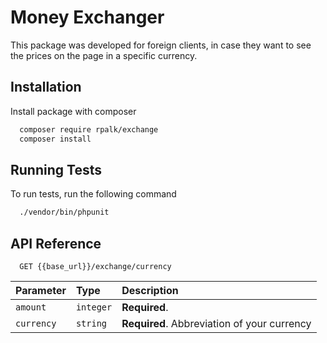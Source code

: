 
# Money Exchanger

This package was developed for foreign clients, in case they want to see the prices on the page in a specific currency.



## Installation

Install package with composer

```bash
  composer require rpalk/exchange
  composer install
```


    
## Running Tests

To run tests, run the following command

```bash
  ./vendor/bin/phpunit
```


## API Reference

```http
  GET {{base_url}}/exchange/currency
```

| Parameter | Type     | Description                |
| :-------- | :------- | :------------------------- |
| `amount` | `integer` | **Required**. |
| `currency` | `string` | **Required**. Abbreviation of your currency |


